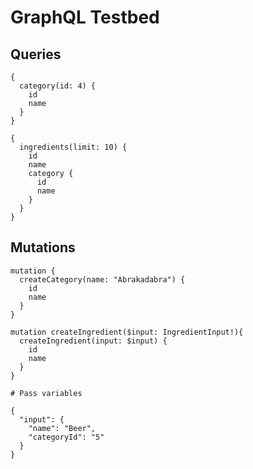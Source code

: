 # GraphQL Testbed

## Queries

```
{
  category(id: 4) {
    id
    name
  }
}
```

```
{
  ingredients(limit: 10) {
    id
    name
    category {
      id
      name
    }
  }
}
```

## Mutations

```
mutation {
  createCategory(name: "Abrakadabra") {
    id
    name
  }
}
```

```
mutation createIngredient($input: IngredientInput!){
  createIngredient(input: $input) {
    id
    name
  }
}

# Pass variables

{
  "input": {
    "name": "Beer",
    "categoryId": "5"
  }
}
```
